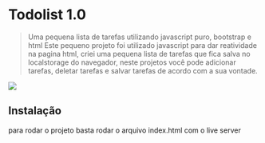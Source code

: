 # Todolist 1.0
> Uma pequena lista de tarefas utilizando javascript puro, bootstrap e html
Este pequeno projeto foi utilizado javascript para dar reatividade na pagina html, criei uma pequena lista de tarefas que fica salva no localstorage do navegador, neste projetos você pode adicionar tarefas, deletar tarefas e salvar tarefas de acordo com a sua vontade.

![](todolist.jpeg)
## Instalação
para rodar o projeto basta rodar o arquivo index.html com o live server

